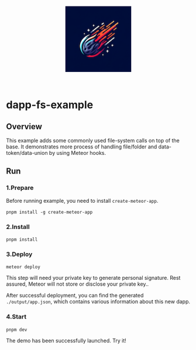 <br/>
<p align="center">
<a href=" " target="_blank">
<img src="./public/logo.png" width="180" alt="Meteor logo">
</a >
</p >
<br/>

# dapp-fs-example

## Overview

This example adds some commonly used file-system calls on top of the base. 
It demonstrates more process of handling file/folder and data-token/data-union by using Meteor hooks.

## Run

### 1.Prepare

Before running example, you need to install `create-meteor-app`.

```
pnpm install -g create-meteor-app
```

### 2.Install

```
pnpm install
```

### 3.Deploy

```
meteor deploy
```

This step will need your private key to generate personal signature. Rest
assured, Meteor will not store or disclose your private key..

After successful deployment, you can find the generated `./output/app.json`,
which contains various information about this new dapp.

### 4.Start

```
pnpm dev
```

The demo has been successfully launched. Try it!
